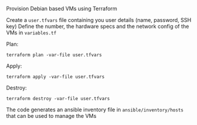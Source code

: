 Provision Debian based VMs using Terraform

Create a `user.tfvars` file containing you user details (name, password, SSH key)
Define the number, the hardware specs and the network config of the VMs in `variables.tf`


Plan:
```
terraform plan -var-file user.tfvars
```

Apply:
```
terraform apply -var-file user.tfvars
```

Destroy:
```
terraform destroy -var-file user.tfvars
```

The code generates an ansible inventory file in `ansible/inventory/hosts` that can be used to manage the VMs
